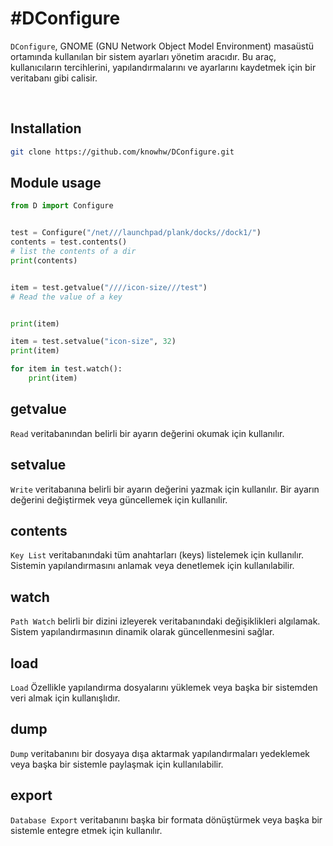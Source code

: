 



# #DConfigure


`DConfigure`, GNOME (GNU Network Object Model Environment) masaüstü ortamında kullanılan bir sistem ayarları yönetim aracıdır. Bu araç, kullanıcıların tercihlerini, yapılandırmalarını ve ayarlarını kaydetmek için bir veritabanı gibi calisir.


<br/>

## Installation
~~~bash
git clone https://github.com/knowhw/DConfigure.git

~~~

## Module usage
~~~python
from D import Configure


test = Configure("/net///launchpad/plank/docks//dock1/")
contents = test.contents()
# list the contents of a dir
print(contents)


item = test.getvalue("////icon-size///test")
# Read the value of a key


print(item)

item = test.setvalue("icon-size", 32)
print(item)

for item in test.watch():
	print(item)


~~~
## getvalue
`Read` veritabanından belirli bir ayarın değerini okumak için kullanılır. 
## setvalue
`Write` veritabanına belirli bir ayarın değerini yazmak için kullanılır. Bir ayarın değerini değiştirmek veya güncellemek için kullanılir.

## contents
`Key List` veritabanındaki tüm anahtarları (keys) listelemek için kullanılır. Sistemin yapılandırmasını anlamak veya denetlemek için kullanılabilir.

## watch
`Path Watch` belirli bir dizini izleyerek veritabanındaki değişiklikleri algılamak. Sistem yapılandırmasının dinamik olarak güncellenmesini sağlar.

## load
`Load` Özellikle yapılandırma dosyalarını yüklemek veya başka bir sistemden veri almak için kullanışlıdır.

## dump
`Dump` veritabanını bir dosyaya dışa aktarmak yapılandırmaları yedeklemek veya başka bir sistemle paylaşmak için kullanılabilir.

## export
`Database Export` veritabanını başka bir formata dönüştürmek veya başka bir sistemle entegre etmek için kullanılır. 



